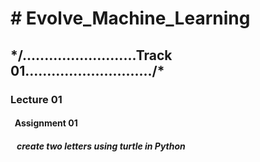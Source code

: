<h1># Evolve_Machine_Learning</h1>
<h2>*/..........................Track 01............................./*</h2>
<h3>Lecture 01</h3>
<h4>&nbsp Assignment 01</h4>
<h5>&nbsp&nbsp create two letters using turtle in Python </h5>
